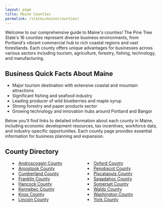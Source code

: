 ```yaml
---
layout: page
title: Maine Counties
permalink: /states/maine/counties/
---
```


<p>Welcome to our comprehensive guide to Maine's counties! The Pine Tree State's 16 counties represent diverse business environments, from Portland's vibrant commercial hub to rich coastal regions and vast forestlands. Each county offers unique advantages for businesses across various sectors including tourism, agriculture, forestry, fishing, technology, and manufacturing.</p>

<h2>Business Quick Facts About Maine</h2>

<ul>
    <li>Major tourism destination with extensive coastal and mountain attractions</li>
    <li>Significant fishing and seafood industry</li>
    <li>Leading producer of wild blueberries and maple syrup</li>
    <li>Strong forestry and paper products sector</li>
    <li>Growing technology and innovation hubs around Portland and Bangor</li>
</ul>

<p>Below you'll find links to detailed information about each county in Maine, including economic development resources, tax incentives, workforce data, and industry-specific opportunities. Each county page provides essential information for business planning and expansion.</p>

<h2>County Directory</h2>
<style>
    .county-list {
        columns: 2;
        -webkit-columns: 2;
        -moz-columns: 2;
        list-style-position: inside;
    }
</style>

<ul class="county-list">
    <li><a href="{{ '/states/maine/androscoggin/' | relative_url }}">Androscoggin County</a></li>
    <li><a href="{{ '/states/maine/aroostook/' | relative_url }}">Aroostook County</a></li>
    <li><a href="{{ '/states/maine/cumberland/' | relative_url }}">Cumberland County</a></li>
    <li><a href="{{ '/states/maine/franklin/' | relative_url }}">Franklin County</a></li>
    <li><a href="{{ '/states/maine/hancock/' | relative_url }}">Hancock County</a></li>
    <li><a href="{{ '/states/maine/kennebec/' | relative_url }}">Kennebec County</a></li>
    <li><a href="{{ '/states/maine/knox/' | relative_url }}">Knox County</a></li>
    <li><a href="{{ '/states/maine/lincoln/' | relative_url }}">Lincoln County</a></li>
    <li><a href="{{ '/states/maine/oxford/' | relative_url }}">Oxford County</a></li>
    <li><a href="{{ '/states/maine/penobscot/' | relative_url }}">Penobscot County</a></li>
    <li><a href="{{ '/states/maine/piscataquis/' | relative_url }}">Piscataquis County</a></li>
    <li><a href="{{ '/states/maine/sagadahoc/' | relative_url }}">Sagadahoc County</a></li>
    <li><a href="{{ '/states/maine/somerset/' | relative_url }}">Somerset County</a></li>
    <li><a href="{{ '/states/maine/waldo/' | relative_url }}">Waldo County</a></li>
    <li><a href="{{ '/states/maine/washington/' | relative_url }}">Washington County</a></li>
    <li><a href="{{ '/states/maine/york/' | relative_url }}">York County</a></li>
</ul>
